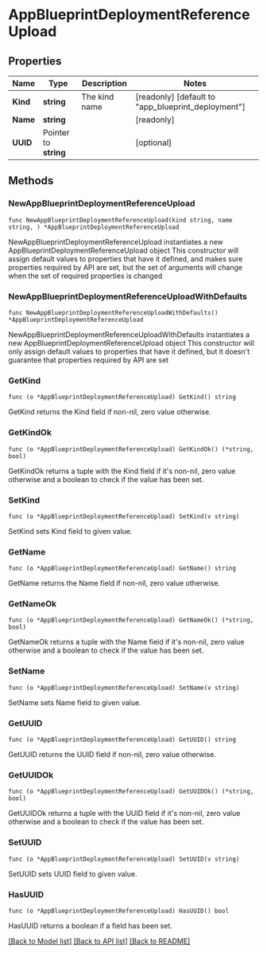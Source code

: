 # AppBlueprintDeploymentReferenceUpload

## Properties

Name | Type | Description | Notes
------------ | ------------- | ------------- | -------------
**Kind** | **string** | The kind name | [readonly] [default to "app_blueprint_deployment"]
**Name** | **string** |  | [readonly] 
**UUID** | Pointer to **string** |  | [optional] 

## Methods

### NewAppBlueprintDeploymentReferenceUpload

`func NewAppBlueprintDeploymentReferenceUpload(kind string, name string, ) *AppBlueprintDeploymentReferenceUpload`

NewAppBlueprintDeploymentReferenceUpload instantiates a new AppBlueprintDeploymentReferenceUpload object
This constructor will assign default values to properties that have it defined,
and makes sure properties required by API are set, but the set of arguments
will change when the set of required properties is changed

### NewAppBlueprintDeploymentReferenceUploadWithDefaults

`func NewAppBlueprintDeploymentReferenceUploadWithDefaults() *AppBlueprintDeploymentReferenceUpload`

NewAppBlueprintDeploymentReferenceUploadWithDefaults instantiates a new AppBlueprintDeploymentReferenceUpload object
This constructor will only assign default values to properties that have it defined,
but it doesn't guarantee that properties required by API are set

### GetKind

`func (o *AppBlueprintDeploymentReferenceUpload) GetKind() string`

GetKind returns the Kind field if non-nil, zero value otherwise.

### GetKindOk

`func (o *AppBlueprintDeploymentReferenceUpload) GetKindOk() (*string, bool)`

GetKindOk returns a tuple with the Kind field if it's non-nil, zero value otherwise
and a boolean to check if the value has been set.

### SetKind

`func (o *AppBlueprintDeploymentReferenceUpload) SetKind(v string)`

SetKind sets Kind field to given value.


### GetName

`func (o *AppBlueprintDeploymentReferenceUpload) GetName() string`

GetName returns the Name field if non-nil, zero value otherwise.

### GetNameOk

`func (o *AppBlueprintDeploymentReferenceUpload) GetNameOk() (*string, bool)`

GetNameOk returns a tuple with the Name field if it's non-nil, zero value otherwise
and a boolean to check if the value has been set.

### SetName

`func (o *AppBlueprintDeploymentReferenceUpload) SetName(v string)`

SetName sets Name field to given value.


### GetUUID

`func (o *AppBlueprintDeploymentReferenceUpload) GetUUID() string`

GetUUID returns the UUID field if non-nil, zero value otherwise.

### GetUUIDOk

`func (o *AppBlueprintDeploymentReferenceUpload) GetUUIDOk() (*string, bool)`

GetUUIDOk returns a tuple with the UUID field if it's non-nil, zero value otherwise
and a boolean to check if the value has been set.

### SetUUID

`func (o *AppBlueprintDeploymentReferenceUpload) SetUUID(v string)`

SetUUID sets UUID field to given value.

### HasUUID

`func (o *AppBlueprintDeploymentReferenceUpload) HasUUID() bool`

HasUUID returns a boolean if a field has been set.


[[Back to Model list]](../README.md#documentation-for-models) [[Back to API list]](../README.md#documentation-for-api-endpoints) [[Back to README]](../README.md)


